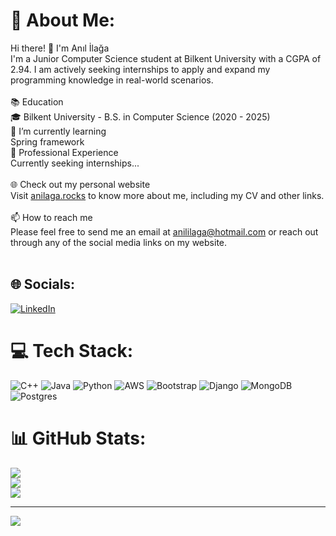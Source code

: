 # 💫 About Me:
Hi there! 👋 I'm Anıl İlağa<br>I'm a Junior Computer Science student at Bilkent University with a CGPA of 2.94. I am actively seeking internships to apply and expand my programming knowledge in real-world scenarios.<br><br>📚 Education<br>🎓 Bilkent University - B.S. in Computer Science (2020 - 2025)<br> 🌱 I’m currently learning<br>Spring framework<br>💼 Professional Experience<br>Currently seeking internships...<br><br>🌐 Check out my personal website<br>Visit [anilaga.rocks](https://www.anilaga.rocks) to know more about me, including my CV and other links.<br><br>📫 How to reach me<br>Please feel free to send me an email at anililaga@hotmail.com or reach out through any of the social media links on my website.<br><br>


## 🌐 Socials:
[![LinkedIn](https://img.shields.io/badge/LinkedIn-%230077B5.svg?logo=linkedin&logoColor=white)](https://linkedin.com/in/anil-ilaga) 

# 💻 Tech Stack:
![C++](https://img.shields.io/badge/c++-%2300599C.svg?style=flat&logo=c%2B%2B&logoColor=white) ![Java](https://img.shields.io/badge/java-%23ED8B00.svg?style=flat&logo=java&logoColor=white) ![Python](https://img.shields.io/badge/python-3670A0?style=flat&logo=python&logoColor=ffdd54) ![AWS](https://img.shields.io/badge/AWS-%23FF9900.svg?style=flat&logo=amazon-aws&logoColor=white) ![Bootstrap](https://img.shields.io/badge/bootstrap-%23563D7C.svg?style=flat&logo=bootstrap&logoColor=white) ![Django](https://img.shields.io/badge/django-%23092E20.svg?style=flat&logo=django&logoColor=white) ![MongoDB](https://img.shields.io/badge/MongoDB-%234ea94b.svg?style=flat&logo=mongodb&logoColor=white) ![Postgres](https://img.shields.io/badge/postgres-%23316192.svg?style=flat&logo=postgresql&logoColor=white)
# 📊 GitHub Stats:
![](https://github-readme-stats.vercel.app/api?username=Birinnnn&theme=dark&hide_border=false&include_all_commits=false&count_private=false)<br/>
![](https://github-readme-streak-stats.herokuapp.com/?user=Birinnnn&theme=dark&hide_border=false)<br/>
![](https://github-readme-stats.vercel.app/api/top-langs/?username=Birinnnn&theme=dark&hide_border=false&include_all_commits=false&count_private=false&layout=compact)

---
[![](https://visitcount.itsvg.in/api?id=Birinnnn&icon=5&color=6)](https://visitcount.itsvg.in)

<!-- Proudly created with GPRM ( https://gprm.itsvg.in ) -->
